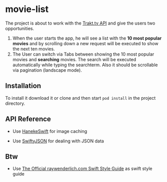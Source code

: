 # movie-list

The project is about to work with the [Trakt.tv API](http://docs.trakt.apiary.io/#) and give the users two opportunities.

1. When the user starts the app, he will see a list with the **10 most popular movies** and by scrolling down a new request will be executed to show the next ten movies.
2. The User can switch via Tabs between showing the 10 most popular movies and **searching** movies. The search will be executed automatically while typing the searchterm. Also it should be scrollable via pagination (landscape mode).


## Installation

To install it download it or clone and then start `pod install` in the project directory.

## API Reference

- Use [HanekeSwift](https://github.com/Haneke/HanekeSwift) for image caching

- Use [SwiftyJSON](https://github.com/SwiftyJSON/SwiftyJSON) for dealing with JSON data

## Btw

- Use [The Official raywenderlich.com Swift Style Guide](https://github.com/raywenderlich/swift-style-guide) as swift style guide